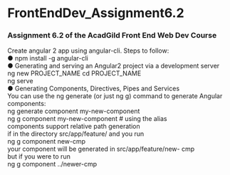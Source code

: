 # FrontEndDev_Assignment6.2
### Assignment 6.2 of the AcadGild Front End Web Dev Course


Create angular 2 app using angular-cli. Steps to follow:  
● npm install -g angular-cli  
● Generating and serving an Angular2 project via a development server  
ng new PROJECT_NAME cd PROJECT_NAME  
ng serve  
● Generating Components, Directives, Pipes and Services  
You can use the ng generate (or just ng g) command to generate Angular components:  
ng generate component my-new-component  
ng g component my-new-component # using the alias  
components support relative path generation  
if in the directory src/app/feature/ and you run  
ng g component new-cmp  
your component will be generated in src/app/feature/new- cmp  
but if you were to run  
ng g component ../newer-cmp